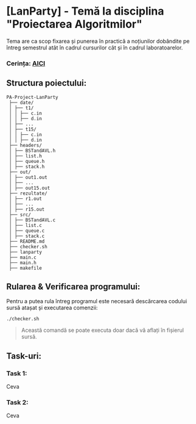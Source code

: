 # [LanParty] - Temă la disciplina "Proiectarea Algoritmilor"
Tema are ca scop fixarea și punerea în practică a noțiunilor dobândite pe întreg semestrul atât în cadrul cursurilor cât și în cadrul laboratoarelor.

### Cerința: [AICI](https://ocw.cs.pub.ro/courses/sda-ab/tema1)

## Structura poiectului:
```
PA-Project-LanParty
 ├── date/
 │ ├── t1/
 │ │ ├── c.in
 │ │ ├── d.in
 │ ├── ...
 │ ├── t15/
 │ │ ├── c.in
 │ │ ├── d.in
 ├── headers/
 │ ├── BSTandAVL.h
 │ ├── list.h
 │ ├── queue.h
 │ ├── stack.h
 ├── out/
 │ ├── out1.out
 │ ├── ...
 │ ├── out15.out
 ├── rezultate/
 │ ├── r1.out
 │ ├── ...
 │ ├── r15.out
 ├── src/
 │ ├── BSTandAVL.c
 │ ├── list.c
 │ ├── queue.c
 │ ├── stack.c
 ├── README.md
 ├── checker.sh
 ├── lanparty
 ├── main.c
 ├── main.h
 ├── makefile
```
## Rularea & Verificarea programului:
Pentru a putea rula întreg programul este necesară descărcarea codului sursă atașat și executarea comenzii:
```shell
./checker.sh
```
> Această comandă se poate executa doar dacă vă aflați în fișierul sursă.
## Task-uri:
### Task 1:
Ceva

### Task 2:
Ceva